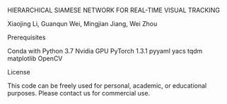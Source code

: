 
HIERARCHICAL SIAMESE NETWORK FOR REAL-TIME VISUAL TRACKING

Xiaojing Li, Guanqun Wei, Mingjian Jiang, Wei Zhou

Prerequisites

Conda with Python 3.7
Nvidia GPU
PyTorch 1.3.1
pyyaml
yacs
tqdm
matplotlib
OpenCV

License

This code can be freely used for personal, academic, or educational purposes. Please contact us for commercial use.
